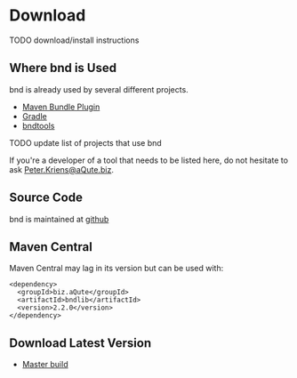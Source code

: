 # Download

TODO download/install instructions

## Where bnd is Used
bnd is already used by several different projects.

* [Maven Bundle Plugin][2]
* [Gradle][3]
* [bndtools][1]

TODO update list of projects that use bnd

If you're a developer of a tool that needs to be listed here, do not hesitate to ask Peter.Kriens@aQute.biz.

## Source Code
bnd is maintained at [github][5]

## Maven Central
Maven Central may lag in its version but can be used with:

    <dependency>
      <groupId>biz.aQute</groupId>
      <artifactId>bndlib</artifactId>
      <version>2.2.0</version>
    </dependency>

## Download Latest Version

* [Master build][3]

[1]: http://bndtools.org
[2]: http://felix.apache.org/site/apache-felix-maven-bundle-plugin-bnd.html
[3]: http://www.gradleware.com/
[4]: https://bndtools.ci.cloudbees.com/job/bnd.master/
[5]: https://github.com/bndtools/bnd

